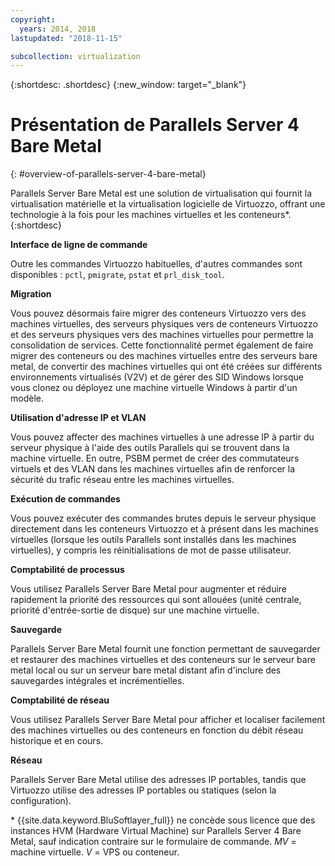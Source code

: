 ```yaml
---
copyright:
  years: 2014, 2018
lastupdated: "2018-11-15"

subcollection: virtualization
---
```


{:shortdesc: .shortdesc}
{:new_window: target="_blank"}

# Présentation de Parallels Server 4 Bare Metal
{: #overview-of-parallels-server-4-bare-metal}

Parallels Server Bare Metal est une solution de virtualisation qui fournit la virtualisation matérielle et la virtualisation logicielle de Virtuozzo, offrant une technologie à la fois pour les machines virtuelles et les conteneurs*.
{:shortdesc}

**Interface de ligne de commande**

Outre les commandes Virtuozzo habituelles, d'autres commandes sont disponibles : `pctl`, `pmigrate`, `pstat` et `prl_disk_tool`.

**Migration**

Vous pouvez désormais faire migrer des conteneurs Virtuozzo vers des machines virtuelles, des serveurs physiques vers de conteneurs Virtuozzo et des serveurs physiques vers des machines virtuelles pour permettre la consolidation de services. Cette fonctionnalité permet également de faire migrer des conteneurs ou des machines virtuelles entre des serveurs bare metal, de convertir des machines virtuelles qui ont été créées sur différents environnements virtualisés (V2V) et de gérer des SID Windows lorsque vous clonez ou déployez une machine virtuelle Windows à partir d'un modèle. 

**Utilisation d'adresse IP et VLAN**

Vous pouvez affecter des machines virtuelles à une adresse IP à partir du serveur physique à l'aide des outils Parallels qui se trouvent dans la machine virtuelle. En outre, PSBM permet de créer des commutateurs virtuels et des VLAN dans les machines virtuelles afin de renforcer la sécurité du trafic réseau entre les machines virtuelles. 

**Exécution de commandes**

Vous pouvez exécuter des commandes brutes depuis le serveur physique directement dans les conteneurs Virtuozzo et à présent dans les machines virtuelles (lorsque les outils Parallels sont installés dans les machines virtuelles), y compris les réinitialisations de mot de passe utilisateur. 

**Comptabilité de processus**

Vous utilisez Parallels Server Bare Metal pour augmenter et réduire rapidement la priorité des ressources qui sont allouées (unité centrale, priorité d'entrée-sortie de disque) sur une machine virtuelle. 

**Sauvegarde**

Parallels Server Bare Metal fournit une fonction permettant de sauvegarder et restaurer des machines virtuelles et des conteneurs sur le serveur bare metal local ou sur un serveur bare metal distant afin d'inclure des sauvegardes intégrales et incrémentielles. 

**Comptabilité de réseau**

Vous utilisez Parallels Server Bare Metal pour afficher et localiser facilement des machines virtuelles ou des conteneurs en fonction du débit réseau historique et en cours. 

**Réseau**

Parallels Server Bare Metal utilise des adresses IP portables, tandis que Virtuozzo utilise des adresses IP portables ou statiques (selon la configuration). 

\* {{site.data.keyword.BluSoftlayer_full}} ne concède sous licence que des instances HVM (Hardware Virtual Machine) sur Parallels Server 4 Bare Metal, sauf indication contraire sur le formulaire de commande.
_MV_ = machine virtuelle. _V_ = VPS ou conteneur. 
